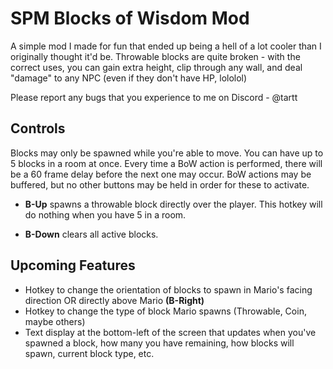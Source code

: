 # SPM Blocks of Wisdom Mod
A simple mod I made for fun that ended up being a hell of a lot cooler than I originally thought it'd be. Throwable blocks are quite broken - with the correct uses, you can gain extra height, clip through any wall, and deal "damage" to any NPC (even if they don't have HP, lololol)

Please report any bugs that you experience to me on Discord - @tartt

## Controls
Blocks may only be spawned while you're able to move. You can have up to 5 blocks in a room at once. Every time a BoW action is performed, there will be a 60 frame delay before the next one may occur. BoW actions may be buffered, but no other buttons may be held in order for these to activate.

* **B-Up** spawns a throwable block directly over the player. This hotkey will do nothing when you have 5 in a room.

* **B-Down** clears all active blocks.

## Upcoming Features
* Hotkey to change the orientation of blocks to spawn in Mario's facing direction OR directly above Mario **(B-Right)**
* Hotkey to change the type of block Mario spawns (Throwable, Coin, maybe others)
* Text display at the bottom-left of the screen that updates when you've spawned a block, how many you have remaining, how blocks will spawn, current block type, etc.
